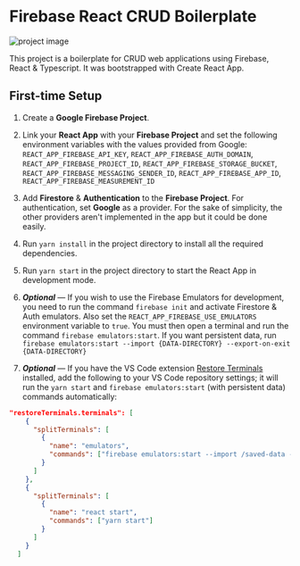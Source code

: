 # Firebase React CRUD Boilerplate

![project image](https://repository-images.githubusercontent.com/533463497/7b279ad7-53b7-4c62-b60b-4281f571bdcf)

This project is a boilerplate for CRUD web applications using Firebase, React & Typescript. It was bootstrapped with Create React App.

## First-time Setup

1. Create a **Google Firebase Project**.

2. Link your **React App** with your **Firebase Project** and set the following environment variables with the values provided from Google: `REACT_APP_FIREBASE_API_KEY`, `REACT_APP_FIREBASE_AUTH_DOMAIN`, `REACT_APP_FIREBASE_PROJECT_ID`, `REACT_APP_FIREBASE_STORAGE_BUCKET`, `REACT_APP_FIREBASE_MESSAGING_SENDER_ID`, `REACT_APP_FIREBASE_APP_ID`, `REACT_APP_FIREBASE_MEASUREMENT_ID`

3. Add **Firestore** & **Authentication** to the **Firebase Project**. For authentication, set **Google** as a provider. For the sake of simplicity, the other providers aren't implemented in the app but it could be done easily.

4. Run `yarn install` in the project directory to install all the required dependencies.

5. Run `yarn start` in the project directory to start the React App in development mode.

6. **_Optional_** — If you wish to use the Firebase Emulators for development, you need to run the command `firebase init` and activate Firestore & Auth emulators. Also set the `REACT_APP_FIREBASE_USE_EMULATORS` environment variable to `true`. You must then open a terminal and run the command `firebase emulators:start`. If you want persistent data, run `firebase emulators:start --import {DATA-DIRECTORY} --export-on-exit {DATA-DIRECTORY}`

7. **_Optional_** — If you have the VS Code extension [Restore Terminals](https://marketplace.visualstudio.com/items?itemName=EthanSK.restore-terminals) installed, add the following to your VS Code repository settings; it will run the `yarn start` and `firebase emulators:start` (with persistent data) commands automatically:

```JSON
"restoreTerminals.terminals": [
    {
      "splitTerminals": [
        {
          "name": "emulators",
          "commands": ["firebase emulators:start --import /saved-data --export-on-exit /saved-data"]
        }
      ]
    },
    {
      "splitTerminals": [
        {
          "name": "react start",
          "commands": ["yarn start"]
        }
      ]
    }
  ]
```
